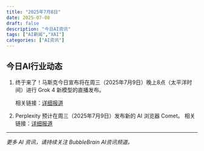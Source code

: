 ```yaml
---
title: "2025年7月8日"
date: 2025-07-08
draft: false
description: "今日AI资讯"
tags: ["AI新闻","XAI"]
categories: ["AI资讯"]
---
```


## 今日AI行业动态

1. 终于来了！马斯克今日宣布将在周三（2025年7月9日）晚上8点（太平洋时间）进行 Grok 4 新模型的直播发布。

    相关链接：[详细报道](https://x.com/btibor91/status/1942330788319748179) 

2. Perplexity 预计在周三（2025年7月9日）发布新的 AI 浏览器 Comet。 
    相关链接：[详细报道](https://x.com/AravSrinivas/status/1942336431902323011)


---

*更多 AI 资讯，请持续关注 BubbleBrain AI资讯频道。*
